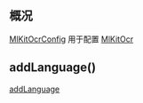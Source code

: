 ## 概况

[MlKitOcrConfig](/API/Ocr/MlKitOcrConfig/README.md) 用于配置 [MlKitOcr](/API/Ocr/MlKitOcr/README.md)

## addLanguage()

[addLanguage](addLanguage.md ":include")